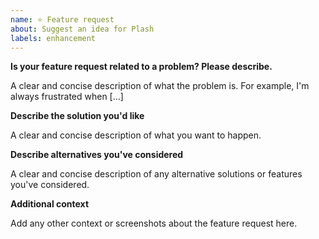 ```yaml
---
name: ⭐ Feature request
about: Suggest an idea for Plash
labels: enhancement
---
```


**Is your feature request related to a problem? Please describe.**

A clear and concise description of what the problem is. For example, I'm always frustrated when \[...]

**Describe the solution you'd like**

A clear and concise description of what you want to happen.

**Describe alternatives you've considered**

A clear and concise description of any alternative solutions or features you've considered.

**Additional context**

Add any other context or screenshots about the feature request here.
